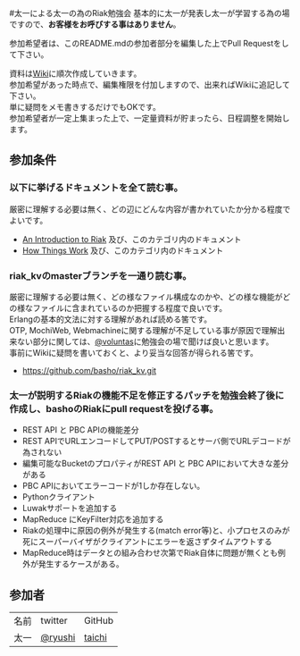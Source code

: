 #太一による太一の為のRiak勉強会
基本的に太一が発表し太一が学習する為の場ですので、**お客様をお呼びする事はありません**。

参加希望者は、このREADME.mdの参加者部分を編集した上でPull Requestをして下さい。

資料は[Wiki](https://github.com/taichi/learningRiak/wiki)に順次作成していきます。<br/>
参加希望があった時点で、編集権限を付加しますので、出来ればWikiに追記して下さい。<br/>
単に疑問をメモ書きするだけでもOKです。<br/>
参加希望者が一定上集まった上で、一定量資料が貯まったら、日程調整を開始します。<br/>

## 参加条件

### 以下に挙げるドキュメントを全て読む事。
厳密に理解する必要は無く、どの辺にどんな内容が書かれていたか分かる程度でよいです。

* [An Introduction to Riak](http://wiki.basho.com/An-Introduction-to-Riak.html) 及び、このカテゴリ内のドキュメント
* [How Things Work](http://wiki.basho.com/How-Things-Work.html) 及び、このカテゴリ内のドキュメント

### riak_kvのmasterブランチを一通り読む事。
厳密に理解する必要は無く、どの様なファイル構成なのかや、どの様な機能がどの様なファイルに含まれているのか把握する程度で良いです。<br/>
Erlangの基本的文法に対する理解があれば読める筈です。<br/>
OTP, MochiWeb, Webmachineに関する理解が不足している事が原因で理解出来ない部分に関しては、[@voluntas](http://twitter.com/#!/voluntas)に勉強会の場で聞けば良いと思います。<br/>
事前にWikiに疑問を書いておくと、より妥当な回答が得られる筈です。<br/>

* https://github.com/basho/riak_kv.git

### 太一が説明するRiakの機能不足を修正するパッチを勉強会終了後に作成し、bashoのRiakにpull requestを投げる事。
* REST API と PBC APIの機能差分 
 * REST APIでURLエンコードしてPUT/POSTするとサーバ側でURLデコードが為されない
 * 編集可能なBucketのプロパティがREST API と PBC APIにおいて大きな差分がある
 * PBC APIにおいてエラーコードが1しか存在しない。
* Pythonクライアント
 * Luwakサポートを追加する
 * MapReduce にKeyFilter対応を追加する
* Riakの処理中に原因の例外が発生する(match error等)と、小プロセスのみが死にスーパーバイザがクライアントにエラーを返さずタイムアウトする
 * MapReduce時はデータとの組み合わせ次第でRiak自体に問題が無くとも例外が発生するケースがある。

## 参加者
<table>
<tr><td>名前</td><td>twitter</td><td>GitHub</td></tr>
<tr><td>太一</td><td><a href="http://twitter.com/ryushi">@ryushi</a></td><td><a href="https://github.com/taichi">taichi</a></td></tr>
</table>
